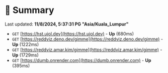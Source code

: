 # 📖 Summary
Last updated: **11/8/2024, 5:37:31 PG "Asia/Kuala_Lumpur"**

- `GET` [https://hst.ujol.dev](https://hst.ujol.dev) - **Up** (680ms)
- `GET` [https://reddviz.deno.dev/gimme](https://reddviz.deno.dev/gimme) - **Up** (1222ms)
- `GET` [https://reddviz.amar.kim/gimme](https://reddviz.amar.kim/gimme) - **Up** (1729ms)
- `GET` [https://dumb.onrender.com](https://dumb.onrender.com) - **Up** (395ms)
